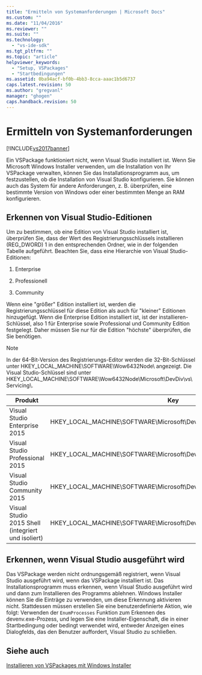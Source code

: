 ```yaml
---
title: "Ermitteln von Systemanforderungen | Microsoft Docs"
ms.custom: ""
ms.date: "11/04/2016"
ms.reviewer: ""
ms.suite: ""
ms.technology: 
  - "vs-ide-sdk"
ms.tgt_pltfrm: ""
ms.topic: "article"
helpviewer_keywords: 
  - "Setup, VSPackages"
  - "Startbedingungen"
ms.assetid: 0ba94acf-bf0b-4bb3-8cca-aaac1b5d6737
caps.latest.revision: 50
ms.author: "gregvanl"
manager: "ghogen"
caps.handback.revision: 50
---
```

# Ermitteln von Systemanforderungen
[!INCLUDE[vs2017banner](../../code-quality/includes/vs2017banner.md)]

Ein VSPackage funktioniert nicht, wenn Visual Studio installiert ist. Wenn Sie Microsoft Windows Installer verwenden, um die Installation von Ihr VSPackage verwalten, können Sie das Installationsprogramm aus, um festzustellen, ob die Installation von Visual Studio konfigurieren. Sie können auch das System für andere Anforderungen, z. B. überprüfen, eine bestimmte Version von Windows oder einer bestimmten Menge an RAM konfigurieren.  
  
## Erkennen von Visual Studio\-Editionen  
 Um zu bestimmen, ob eine Edition von Visual Studio installiert ist, überprüfen Sie, dass der Wert des Registrierungsschlüssels installieren \(REG\_DWORD\) 1 in den entsprechenden Ordner, wie in der folgenden Tabelle aufgeführt. Beachten Sie, dass eine Hierarchie von Visual Studio\-Editionen:  
  
1.  Enterprise  
  
2.  Professionell  
  
3.  Community  
  
 Wenn eine "größer" Edition installiert ist, werden die Registrierungsschlüssel für diese Edition als auch für "kleiner" Editionen hinzugefügt. Wenn die Enterprise Edition installiert ist, ist der installieren\-Schlüssel, also 1 für Enterprise sowie Professional und Community Edition festgelegt. Daher müssen Sie nur für die Edition "höchste" überprüfen, die Sie benötigen.  
  
> [!NOTE]
>  In der 64\-Bit\-Version des Registrierungs\-Editor werden die 32\-Bit\-Schlüssel unter HKEY\_LOCAL\_MACHINE\\SOFTWARE\\Wow6432Node\\ angezeigt. Die Visual Studio\-Schlüssel sind unter HKEY\_LOCAL\_MACHINE\\SOFTWARE\\Wow6432Node\\Microsoft\\DevDiv\\vs\\Servicing\\.  
  
|Produkt|Key|  
|-------------|---------|  
|Visual Studio Enterprise 2015|HKEY\_LOCAL\_MACHINE\\SOFTWARE\\Microsoft\\DevDiv\\vs\\Servicing\\14.0\\enterprise|  
|Visual Studio Professional 2015|HKEY\_LOCAL\_MACHINE\\SOFTWARE\\Microsoft\\DevDiv\\vs\\Servicing\\14.0\\professional|  
|Visual Studio Community 2015|HKEY\_LOCAL\_MACHINE\\SOFTWARE\\Microsoft\\DevDiv\\vs\\Servicing\\14.0\\community|  
|Visual Studio 2015 Shell \(integriert und isoliert\)|HKEY\_LOCAL\_MACHINE\\SOFTWARE\\Microsoft\\DevDiv\\vs\\Servicing\\14.0\\isoshell|  
  
## Erkennen, wenn Visual Studio ausgeführt wird  
 Das VSPackage werden nicht ordnungsgemäß registriert, wenn Visual Studio ausgeführt wird, wenn das VSPackage installiert ist. Das Installationsprogramm muss erkennen, wenn Visual Studio ausgeführt wird und dann zum Installieren des Programms ablehnen. Windows Installer können Sie die Einträge zu verwenden, um diese Erkennung aktivieren nicht. Stattdessen müssen erstellen Sie eine benutzerdefinierte Aktion, wie folgt: Verwenden der `EnumProcesses` Funktion zum Erkennen des devenv.exe\-Prozess, und legen Sie eine Installer\-Eigenschaft, die in einer Startbedingung oder bedingt verwendet wird, entweder Anzeigen eines Dialogfelds, das den Benutzer auffordert, Visual Studio zu schließen.  
  
## Siehe auch  
 [Installieren von VSPackages mit Windows Installer](../../extensibility/internals/installing-vspackages-with-windows-installer.md)
